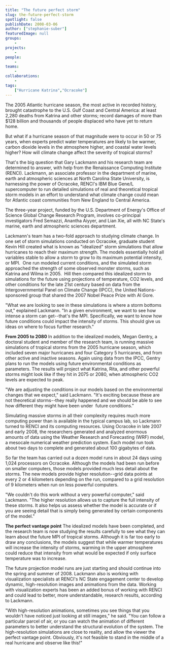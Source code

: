 ```yaml
---
title: "The future perfect storm"
slug: the-future-perfect-storm
spotlight: false
publishDate: 2008-03-06
author: ["stephanie-suber"]
featuredImage: null
groups:
    - 
projects:
    - 
people:
    - 
teams: 
    - 
collaborations:
    - 
tags:
    ["Hurricane Katrina","Ocracoke"]
---
```

The 2005 Atlantic hurricane season, the most active in recorded history, brought catastrophe to the U.S. Gulf Coast and Central America: at least 2,280 deaths from Katrina and other storms; record damages of more than $128 billion and thousands of people displaced who have yet to return home.<!--more-->

But what if a hurricane season of that magnitude were to occur in 50 or 75 years, when experts predict water temperatures are likely to be warmer, carbon dioxide levels in the atmosphere higher, and coastal water levels higher? How will climate change affect the severity of tropical storms?

That's the big question that Gary Lackmann and his research team are determined to answer, with help from the Renaissance Computing Institute (RENCI). Lackmann, an associate professor in the department of marine, earth and atmospheric sciences at North Carolina State University, is harnessing the power of Ocracoke, RENCI's IBM Blue Gene/L supercomputer to run detailed simulations of real and theoretical tropical storm models in an effort to understand what climate change could mean for Atlantic coast communities from New England to Central America.

The three-year project, funded by the U.S. Department of Energy's Office of Science Global Change Research Program, involves co-principal investigators Fred Semazzi, Anantha Aiyyer, and Lian Xie, all with NC State's marine, earth and atmospheric sciences department.

Lackmann's team has a two-fold approach to studying climate change. In one set of storm simulations conducted on Ocracoke, graduate student Kevin Hill created what is known as "idealized" storm simulations that allow hurricanes to reach their maximum strength. The models essentially hold all variables stable to allow a storm to grow to its maximum potential intensity, or MPI.  One run modeled current conditions, and the simulated storm approached the strength of some observed monster storms, such as Katrina and Wilma in 2005.  Hill then compared this idealized storm to simulations for the future using projections of temperature, CO2 levels, and other conditions for the late 21st century based on data from the Intergovernmental Panel on Climate Change (IPCC), the United Nations-sponsored group that shared the 2007 Nobel Peace Prize with Al Gore.

"What we are looking to see in these simulations is where a storm bottoms out," explained Lackmann. "In a given environment, we want to see how intense a storm can get--that's the MPI. Specifically, we want to know how future conditions could impact the intensity of storms. This should give us ideas on where to focus further research."

<strong class="head2">From 2005 to 2080</strong>
In addition to the idealized models, Megan Gentry, a doctoral student and member of the research team, is running massive simulations of tropical storms from the 2005 hurricane season, which included seven major hurricanes and four Category 5 hurricanes, and from other active and inactive seasons. Again using data from the IPCC, Gentry plans to run the models using future environmental conditions as parameters. The results will project what Katrina, Rita, and other powerful storms might look like if they hit in 2075 or 2080, when atmospheric CO2 levels are expected to peak.

"We are adjusting the conditions in our models based on the environmental changes that we expect," said Lackmann. "It's exciting because these are not theoretical storms--they really happened and we should be able to see how different they might have been under  future conditions."

Simulating massive storms in all their complexity requires much more computing power than is available in the typical campus lab, so Lackmann turned to RENCI and its computing resources. Using Ocracoke in late 2007 and early 2008, the researchers generated and analyzed enormous amounts of data using the Weather Research and Forecasting (WRF) model, a mesocale numerical weather prediction system. Each model run took about two days to complete and generated about 100 gigabytes of data.

So far the team has carried out a dozen model runs in about 24 days using 1,024 processors on Ocracoke. Although the models had been run before on smaller computers, those models provided much less detail about the storms. The new models provide higher resolution--grid data points at every 2 or 4 kilometers depending on the run, compared to a grid resolution of 9 kilometers when run on less powerful computers.

"We couldn't do this work without a very powerful computer," said Lackmann. "The higher resolution allows us to capture the full intensity of these storms. It also helps us assess whether the model is accurate or if you are seeing detail that is simply being generated by certain components of the model."

<strong class="head2">The perfect vantage point</strong>
The idealized models have been completed, and the research team is now studying the results carefully to see what they can learn about the future MPI of tropical storms. Although it is far too early to draw any conclusions, the models suggest that while warmer temperatures will increase the intensity of storms, warming in the upper atmosphere could reduce that intensity from what would be expected if only surface temperature was to increase.

The future projection model runs are just starting and should continue into the spring and summer of 2008. Lackmann also is working with visualization specialists at RENCI's NC State engagement center to develop dynamic, high-resolution images and animations from the data. Working with visualization experts has been an added bonus of working with RENCI and could lead to better, more understandable, research results, according to Lackmann.

"With high-resolution animations, sometimes you see things that you wouldn't have noticed just looking at still images," he said. "You can follow a particular parcel of air, or you can watch the animation of different parameters to better understand the structural evolution of the system. The high-resolution simulations are close to reality, and allow the viewer the perfect vantage point. Obviously, it's not feasible to stand in the middle of a real hurricane and observe like this!"

&nbsp;
